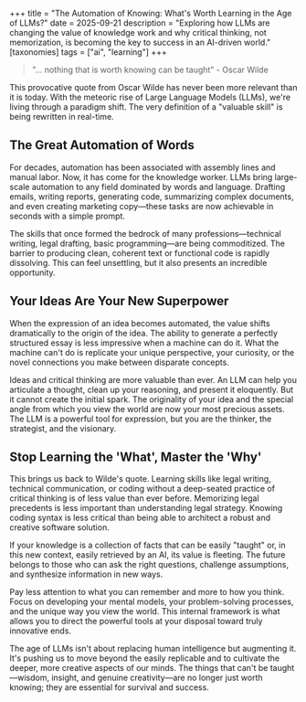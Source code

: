 +++
title = "The Automation of Knowing: What's Worth Learning in the Age of LLMs?"
date = 2025-09-21
description = "Exploring how LLMs are changing the value of knowledge work and why critical thinking, not memorization, is becoming the key to success in an AI-driven world."
[taxonomies]
tags = ["ai", "learning"]
+++

> "… nothing that is worth knowing can be taught" - Oscar Wilde

This provocative quote from Oscar Wilde has never been more relevant than it is today. With the meteoric rise of Large Language Models (LLMs), we're living through a paradigm shift. The very definition of a "valuable skill" is being rewritten in real-time.

## The Great Automation of Words

For decades, automation has been associated with assembly lines and manual labor. Now, it has come for the knowledge worker. LLMs bring large-scale automation to any field dominated by words and language. Drafting emails, writing reports, generating code, summarizing complex documents, and even creating marketing copy—these tasks are now achievable in seconds with a simple prompt.

The skills that once formed the bedrock of many professions—technical writing, legal drafting, basic programming—are being commoditized. The barrier to producing clean, coherent text or functional code is rapidly dissolving. This can feel unsettling, but it also presents an incredible opportunity.

## Your Ideas Are Your New Superpower

When the expression of an idea becomes automated, the value shifts dramatically to the origin of the idea. The ability to generate a perfectly structured essay is less impressive when a machine can do it. What the machine can't do is replicate your unique perspective, your curiosity, or the novel connections you make between disparate concepts.

Ideas and critical thinking are more valuable than ever. An LLM can help you articulate a thought, clean up your reasoning, and present it eloquently. But it cannot create the initial spark. The originality of your idea and the special angle from which you view the world are now your most precious assets. The LLM is a powerful tool for expression, but you are the thinker, the strategist, and the visionary.

## Stop Learning the 'What', Master the 'Why'

This brings us back to Wilde's quote. Learning skills like legal writing, technical communication, or coding without a deep-seated practice of critical thinking is of less value than ever before. Memorizing legal precedents is less important than understanding legal strategy. Knowing coding syntax is less critical than being able to architect a robust and creative software solution.

If your knowledge is a collection of facts that can be easily "taught" or, in this new context, easily retrieved by an AI, its value is fleeting. The future belongs to those who can ask the right questions, challenge assumptions, and synthesize information in new ways.

Pay less attention to what you can remember and more to how you think. Focus on developing your mental models, your problem-solving processes, and the unique way you view the world. This internal framework is what allows you to direct the powerful tools at your disposal toward truly innovative ends.

The age of LLMs isn't about replacing human intelligence but augmenting it. It's pushing us to move beyond the easily replicable and to cultivate the deeper, more creative aspects of our minds. The things that can't be taught—wisdom, insight, and genuine creativity—are no longer just worth knowing; they are essential for survival and success.
